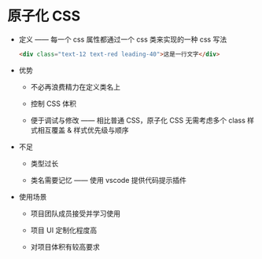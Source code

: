 # 原子化 CSS

- 定义 —— 每一个 css 属性都通过一个 css 类来实现的一种 css 写法

  ```html
  <div class="text-12 text-red leading-40">这是一行文字</div>
  ```

- 优势

  - 不必再浪费精力在定义类名上

  - 控制 CSS 体积

  - 便于调试与修改 —— 相比普通 CSS，原子化 CSS 无需考虑多个 class 样式相互覆盖 & 样式优先级与顺序

- 不足

  - 类型过长

  - 类名需要记忆 —— 使用 vscode 提供代码提示插件

- 使用场景

  - 项目团队成员接受并学习使用

  - 项目 UI 定制化程度高

  - 对项目体积有较高要求
